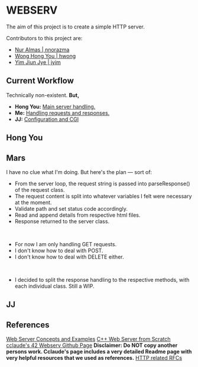 # WEBSERV
The aim of this project is to create a simple HTTP server.

Contributors to this project are: 
* [Nur Almas | nnorazma](https://github.com/M4rrs)
* [Wong Hong You | hwong](https://github.com/thewongwaae)
* [Yim Jiun Jye | jyim](https://github.com/SkyHearts)

## Current Workflow
Technically non-existent. **But,**
* **Hong You:** [Main server handling.](#hong-you)
* **Me:** [Handling requests and responses.](#mars)
* **JJ:** [Configuration and CGI](#jj)

## Hong You

## Mars
I have no clue what I'm doing. But here's the plan — sort of:
* From the server loop, the request string is passed into parseResponse() of the request class.
* The request content is split into whatever variables I felt were necessary at the moment.
* Validate path and set status code accordingly.
* Read and append details from respective html files.
* Response returned to the server class.
<br>

* For now I am only handling GET requests.
* I don't know how to deal with POST.
* I don't know how to deal with DELETE either.
<br>

* I decided to split the response handling to the respective methods, with each individual class. Still a WIP.

## JJ

## References
[Web Server Concepts and Examples](https://www.youtube.com/watch?v=9J1nJOivdyw)
[C++ Web Server from Scratch](https://youtu.be/YwHErWJIh6Y)
[cclaude's 42 Webserv Github Page](https://github.com/cclaude42/webserv) **Disclaimer: Do NOT copy another persons work. Cclaude's page includes a very detailed Readme page with very helpful resources that we used as references.**
[HTTP related RFCs](https://httpwg.org/specs/)